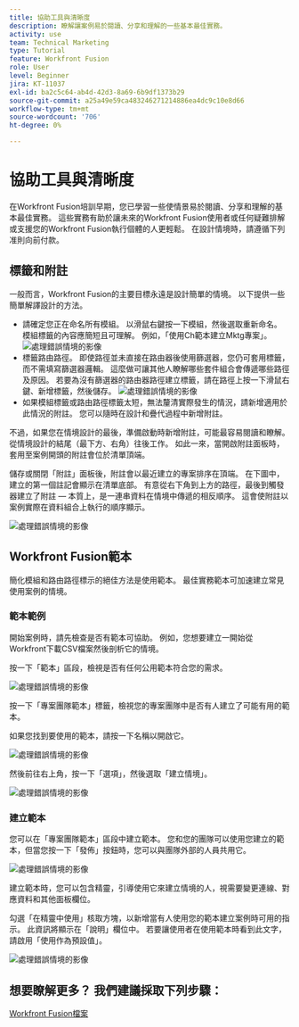 ```yaml
---
title: 協助工具與清晰度
description: 瞭解讓案例易於閱讀、分享和理解的一些基本最佳實務。
activity: use
team: Technical Marketing
type: Tutorial
feature: Workfront Fusion
role: User
level: Beginner
jira: KT-11037
exl-id: ba2c5c64-ab4d-42d3-8a69-6b9df1373b29
source-git-commit: a25a49e59ca483246271214886ea4dc9c10e8d66
workflow-type: tm+mt
source-wordcount: '706'
ht-degree: 0%

---
```


# 協助工具與清晰度

在Workfront Fusion培訓早期，您已學習一些使情景易於閱讀、分享和理解的基本最佳實務。 這些實務有助於讓未來的Workfront Fusion使用者或任何疑難排解或支援您的Workfront Fusion執行個體的人更輕鬆。 在設計情境時，請遵循下列准則向前付款。

## 標籤和附註

一般而言，Workfront Fusion的主要目標永遠是設計簡單的情境。 以下提供一些簡單解譯設計的方法。

* 請確定您正在命名所有模組。 以滑鼠右鍵按一下模組，然後選取重新命名。 模組標籤的內容應簡短且可理解。 例如，「使用Ch範本建立Mktg專案」。
  ![處理錯誤情境的影像](assets/design-optimization-and-testing-1.png)
* 標籤路由路徑。 即使路徑並未直接在路由器後使用篩選器，您仍可套用標籤，而不需填寫篩選器邏輯。 這麼做可讓其他人瞭解哪些套件組合會傳遞哪些路徑及原因。 若要為沒有篩選器的路由器路徑建立標籤，請在路徑上按一下滑鼠右鍵、新增標籤，然後儲存。
  ![處理錯誤情境的影像](assets/design-optimization-and-testing-2.png)
* 如果模組標籤或路由路徑標籤太短，無法釐清實際發生的情況，請新增適用於此情況的附註。 您可以隨時在設計和疊代過程中新增附註。

不過，如果您在情境設計的最後，準備啟動時新增附註，可能最容易閱讀和瞭解。 從情境設計的結尾（最下方、右角）往後工作。 如此一來，當開啟附註面板時，套用至案例開頭的附註會位於清單頂端。

儲存或關閉「附註」面板後，附註會以最近建立的專案排序在頂端。 在下圖中，建立的第一個註記會顯示在清單底部。 有意從右下角到上方的路徑，最後到觸發器建立了附註 — 本質上，是一連串資料在情境中傳遞的相反順序。 這會使附註以案例實際在資料組合上執行的順序顯示。

![處理錯誤情境的影像](assets/design-optimization-and-testing-3.png)

## Workfront Fusion範本

簡化模組和路由路徑標示的絕佳方法是使用範本。 最佳實務範本可加速建立常見使用案例的情境。

### 範本範例

開始案例時，請先檢查是否有範本可協助。 例如，您想要建立一開始從Workfront下載CSV檔案然後剖析它的情境。

按一下「範本」區段，檢視是否有任何公用範本符合您的需求。

![處理錯誤情境的影像](assets/design-optimization-and-testing-4.png)

按一下「專案團隊範本」標籤，檢視您的專案團隊中是否有人建立了可能有用的範本。

如果您找到要使用的範本，請按一下名稱以開啟它。

![處理錯誤情境的影像](assets/design-optimization-and-testing-5.png)

然後前往右上角，按一下「選項」，然後選取「建立情境」。

![處理錯誤情境的影像](assets/design-optimization-and-testing-6.png)

### 建立範本

您可以在「專案團隊範本」區段中建立範本。 您和您的團隊可以使用您建立的範本，但當您按一下「發佈」按鈕時，您可以與團隊外部的人員共用它。

![處理錯誤情境的影像](assets/design-optimization-and-testing-7.png)

建立範本時，您可以包含精靈，引導使用它來建立情境的人，視需要變更連線、對應資料和其他面板欄位。

勾選「在精靈中使用」核取方塊，以新增當有人使用您的範本建立案例時可用的指示。 此資訊將顯示在「說明」欄位中。 若要讓使用者在使用範本時看到此文字，請啟用「使用作為預設值」。

![處理錯誤情境的影像](assets/design-optimization-and-testing-8.png)

## 想要瞭解更多？ 我們建議採取下列步驟：

[Workfront Fusion檔案](https://experienceleague.adobe.com/docs/workfront/using/adobe-workfront-fusion/workfront-fusion-2.html?lang=en)
